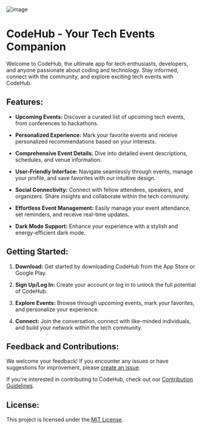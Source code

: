 
![image](https://github.com/LegendSumeet/codehub/assets/85386116/93ce6fbf-1363-4976-b763-1d5d975f758c)


# CodeHub - Your Tech Events Companion

Welcome to CodeHub, the ultimate app for tech enthusiasts, developers, and anyone passionate about coding and technology. Stay informed, connect with the community, and explore exciting tech events with CodeHub.

## Features:

- **Upcoming Events:** Discover a curated list of upcoming tech events, from conferences to hackathons.

- **Personalized Experience:** Mark your favorite events and receive personalized recommendations based on your interests.

- **Comprehensive Event Details:** Dive into detailed event descriptions, schedules, and venue information.

- **User-Friendly Interface:** Navigate seamlessly through events, manage your profile, and save favorites with our intuitive design.

- **Social Connectivity:** Connect with fellow attendees, speakers, and organizers. Share insights and collaborate within the tech community.

- **Effortless Event Management:** Easily manage your event attendance, set reminders, and receive real-time updates.

- **Dark Mode Support:** Enhance your experience with a stylish and energy-efficient dark mode.

## Getting Started:

1. **Download:** Get started by downloading CodeHub from the App Store or Google Play.

2. **Sign Up/Log In:** Create your account or log in to unlock the full potential of CodeHub.

3. **Explore Events:** Browse through upcoming events, mark your favorites, and personalize your experience.

4. **Connect:** Join the conversation, connect with like-minded individuals, and build your network within the tech community.

## Feedback and Contributions:

We welcome your feedback! If you encounter any issues or have suggestions for improvement, please [create an issue](https://github.com/your-username/codehub/issues).

If you're interested in contributing to CodeHub, check out our [Contribution Guidelines](CONTRIBUTING.md).

## License:

This project is licensed under the [MIT License](LICENSE).
